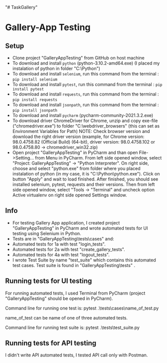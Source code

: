 "# TaskGallery" 

# Gallery-App Testing

## Setup

* Clone project "GalleryAppTesting" from GitHub on host machine
* To download and install `python` (python-3.10.2-amd64.exe) (I placed my instalation of python in folder "C:\Python")
* To download and install `selenium`, run this command from the terminal : `pip install selenium`
* To download and install `pytest`, run this command from the terminal : `pip install pytest`
* To download and install `requests`, run this command from the terminal : `pip install requests`
* To download and install `jsonpath`, run this command from the terminal : `pip install jsonpath`
* To download and install `pycharm` (pycharm-community-2021.3.2.exe)
* To download driver ChromeDriver for Chrome, unzip and copy exe-file ("chromedriver.exe") to folder "C:\webdriver_browsers" (this can set as Environment Variables for Path) NOTE: Check browser version and download the right driver version (example, for Chrome version: 98.0.4758.82 (Official Build) (64-bit), driver version: 98.0.4758.102 or 98.0.4758.80 -> chromedriver_win32.zip)
* Open project "GalleryAppTesting" in PyCharm and than open File->Setting... from Menu in PyCharm. From left side opened window, select "Project: GalleryAppTesting" -> "Python Interpreter". On right side, choose and select "python.exe" from folder where you placed instalation of python (in my case, it is "C:\Python\python.exe"). Click on button "Apply" and wait to load finished. After finished, you should see installed selenium, pytest, requests and their versions. Then from left side opened window, select "Tools -> "Terminal" and uncheck option Active virtualenv on right side opened Settings window.


## Info

* For testing Gallery App application, I created project "GalleryAppTesting" in PyCharm and wrote automated tests for UI testing using Selenium in Python.
* Tests are in "GalleryAppTesting\tests\cases" and:
* Automated tests for 1a with test "login_tests".
* Automated tests for 2a with test "create_gallery_tests".
* Automated tests for 4a with test "logout_tests".
* I wrote Test Suite by name "test_suite" which contains this automated test cases. Test suite is found in "GalleryAppTesting\tests" .


## Running tests for UI testing

For running automated tests, I used Terminal from PyCharm (project "GalleryAppTesting" should be opened in PyCharm).

Command line for running one test is:
pytest .\tests\cases\name_of_test.py

name_of_test can be name of one of three automated tests.

Command line for running test suite is:
pytest .\tests\test_suite.py


## Running tests for API testing

I didn't write API automated tests, I tested API call only with Postman.
